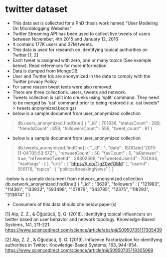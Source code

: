 # twitter dataset
- This data set is collected for a PhD thesis work named "User Modeling On Microblogging Websites"
- Twitter  Streaming  API  has  been  used  to  collect  live  tweets  of  users  between November, 4th 2015 and January 12, 2016
- It contains 177K users and 37M tweets. 
- This data is used for research on identifying topical authorities on Twitter [1, 2]
- Each tweet is assigned with zero, one or many topics (See example below). Read references for more information.
- Data is dumped from MongoDB 
- User and Twitter Ids are anonymized in the data to comply with the Twitter privacy Policy
- For same reason tweet texts were also removed.
- There are three collections. users, tweets and network.
- Tweets collection is split into chunks using 'split' command. They need to be merged by 'cat' command prior to being restored (i.e. cat tweets* > tweets.anonymized.bson.gz)
- below is a sample document from user_anonymized collection
> db.users_anonymized.findOne()
{
        "_id" : 701838,
        "statusCount" : 289,
        "friendsCount" : 859,
        "followersCount" : 556,
        "tweet_count" : 61
}


 - below is a sample document from user_anonymized collection

 > db.tweets_anonymized.findOne()
{
        "_id" : 1,
        "date" : ISODate("2015-11-04T05:53:57Z"),
        "retweetCount" : 50,
        "favCount" : 0,
        "isRetweet" : true,
        "reTweetedTweetId" : 29802569,
        "reTweetedUserId" : 704944,
        "hashtags" : [ ],
        "urls" : [
                "https://t.co/TigZ0wfOMd"
        ],
        "userid" : 556176,
        "topics" : [
                "politics/breakingNews"
        ]
}

-below is a sample document from network_anonymized collection
db.network_anonymized.findOne()
{
        "_id" : "3639",
        "followers" : [
                "121983",
                "114361",
                "133932",
                "593498",
                "107879",
                "343785",
                "12375",
                "118293",
                "313674"
        ]
}



- Consumers of this data should cite below paper(s)

[1] Alp, Z. Z., & Öğüdücü, Ş. G. (2018). Identifying topical influencers on twitter based on user behavior and network topology. Knowledge-Based Systems, 141, 211-221. https://www.sciencedirect.com/science/article/abs/pii/S0950705117305439

[2] Alp, Z. Z., & Öğüdücü, Ş. G. (2019). Influence Factorization for identifying authorities in Twitter. Knowledge-Based Systems, 163, 944-954. https://www.sciencedirect.com/science/article/pii/S0950705118305069


